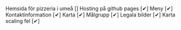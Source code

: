 Hemsida för pizzeria i umeå     []
Hosting på github pages         [✔]
Meny                            [✔]
Kontaktinformation              [✔]
Karta                           [✔]
Målgrupp                        [✔]
Legala bilder                   [✔]
Karta scaling fel               [✔]